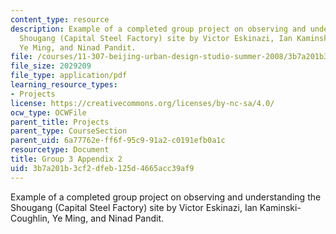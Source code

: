 ```yaml
---
content_type: resource
description: Example of a completed group project on observing and understanding the
  Shougang (Capital Steel Factory) site by Victor Eskinazi, Ian Kaminski-Coughlin,
  Ye Ming, and Ninad Pandit.
file: /courses/11-307-beijing-urban-design-studio-summer-2008/3b7a201b3cf2dfeb125d4665acc39af9_group3_appendix2.pdf
file_size: 2029209
file_type: application/pdf
learning_resource_types:
- Projects
license: https://creativecommons.org/licenses/by-nc-sa/4.0/
ocw_type: OCWFile
parent_title: Projects
parent_type: CourseSection
parent_uid: 6a77762e-ff6f-95c9-91a2-c0191efb0a1c
resourcetype: Document
title: Group 3 Appendix 2
uid: 3b7a201b-3cf2-dfeb-125d-4665acc39af9
---
```

Example of a completed group project on observing and understanding the Shougang (Capital Steel Factory) site by Victor Eskinazi, Ian Kaminski-Coughlin, Ye Ming, and Ninad Pandit.